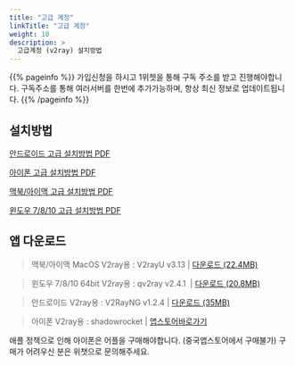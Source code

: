 ```yaml
---
title: "고급 계정"
linkTitle: "고급 계정"
weight: 10
description: >
  고급계정 (v2ray) 설치방법
---
```


{{% pageinfo %}}
가입신청을 하시고 1위쳇을 통해 구독 주소를 받고 진행해야합니다.
구독주소를 통해 여러서버를 한번에 추가가능하며, 항상 최신 정보로 업데이트됩니다.
{{% /pageinfo %}}


## 설치방법

[안드로이드 고급 설치방법 PDF](/img/android-v2ray.pdf)

[아이폰 고급 설치방법 PDF](/img/ios-v2ray.pdf)

[맥북/아이맥 고급 설치방법 PDF](/img/macos-v2ray.pdf)

[윈도우 7/8/10 고급 설치방법 PDF](/img/winos-v2ray.pdf)

## 앱 다운로드

<blockquote><i class="fab fa-apple"></i> 맥북/아이맥 MacOS V2ray용 : V2rayU v3.13 | 
<a href="http://v2red.com/files/public-docs/win/v2rayN-Core.zip" target="_blank" rel="noopener">다운로드 (22.4MB)</a>
</blockquote>

<blockquote><i class="fab fa-windows"></i> 윈도우 7/8/10 64bit V2ray용 : qv2ray v2.4.1  | 
<a href="http://v2red.com/files/public-docs/win/qv2ray.zip" target="_blank" rel="noopener">다운로드 (20.8MB)</a> 
</blockquote>


<blockquote><i class="fab fa-android"></i> 안드로이드 V2ray용 : V2RayNG v1.2.4 | 
<a href="http://v2red.com/files/public-docs/android/v2rayNG_1.2.4.apk" target="_blank" rel="noopener">다운로드 (35MB)</a>
</blockquote>

<blockquote><i class="fab fa-apple"></i> 아이폰 V2ray용 : shadowrocket | 
<a href="https://apps.apple.com/us/app/shadowrocket/id932747118" target="_blank" rel="noopener">앱스토어바로가기</a>
</blockquote>
애플 정책으로 인해 아이폰은 어플을 구매해야합니다. (중국앱스토어에서 구매불가)
구매가 어려우신 분은 위챗으로 문의해주세요.